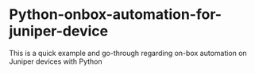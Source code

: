 # Python-onbox-automation-for-juniper-device
This is a quick example and go-through regarding on-box automation on Juniper devices with Python
